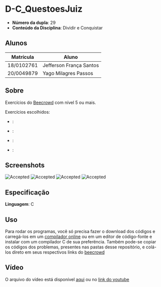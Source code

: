 # D-C_QuestoesJuiz

- **Número da dupla**: 29
- **Conteúdo da Disciplina**: Dividir e Conquistar

## Alunos
| Matrícula  | Aluno                   |
| ---------- | ----------------------- |
| 18/0102761 | Jefferson França Santos |
| 20/0049879 |  Yago Milagres Passos   |

## Sobre 
Exercícios do [Beecrowd](https://www.beecrowd.com.br) com nível 5 ou mais.
  
Exercícios escolhidos:

- [](https://www.beecrowd.com.br/): 

- [](https://www.beecrowd.com.br/): 

- [](https://www.beecrowd.com.br/):
  
- [](https://www.beecrowd.com.br/):
  
## Screenshots

![Accepted ]()
![Accepted ]()
![Accepted ]()
![Accepted ]()

## Especificação
**Linguagem**: C<br>

## Uso 

Para rodar os programas, você só precisa fazer o download dos códigos e carregá-los em um [compilador online](https://www.onlinegdb.com/online_c_compiler) ou em um editor de código-fonte e instalar com um compilador C de sua preferëncia. Também pode-se copiar os códigos dos problemas, presentes nas pastas desse repositório, e colá-los direto em seus respectivos links do [beecrowd](https://www.beecrowd.com.br/)

## Vídeo

O arquivo do vídeo está disponível [aqui](apresentação.mp4) ou no [link do youtube]()
